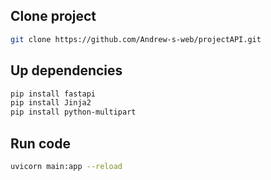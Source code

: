 ## Clone project
```bash
git clone https://github.com/Andrew-s-web/projectAPI.git
```

## Up dependencies
```bash
pip install fastapi
pip install Jinja2
pip install python-multipart
```

## Run code
```bash
uvicorn main:app --reload
```
